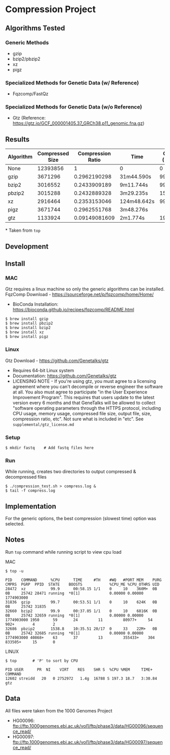 # Compression Project

## Algorithms Tested
### Generic Methods
* gzip
* bzip2/pbzip2
* xz
* pigz

### Specialized Methods for Genetic Data (w/ Reference)
* Fqzcomp/FastQz

### Specialized Methods for Genetic Data (w/o Reference)
* Gtz (Reference: https://gtz.io/GCF_000001405.37_GRCh38.p11_genomic.fna.gz)

## Results
| Algorithm  | Compressed Size | Compression Ratio  | Time        | CPU (%)* | MEM*    |
| ---------- | --------------- | ------------------ | ----------- | -------- | ------- |
| None       | 12393856        | 1                  | 0           | 0        | 0       | 
| gzip       | 3671296         | 0.2962190298       | 31m44.590s  | 99.7     | 624K    |
| bzip2      | 3016552         | 0.2433909189       | 9m11.744s   | 99.9     | 6816K   |
| pbzip2     | 3015288         | 0.2432889328       | 3m29.235s   | 1538.8   | 22M+    |
| xz         | 2916464         | 0.2353153046       | 124m48.642s | 99.9     | 360M+   |
| pigz       | 3671744         | 0.2962551768       | 3m48.276s   |          |         |
| gtz        | 1133924         | 0.09149081609      | 2m1.774s    | 197.3    | 1.49G+  |

\* Taken from ```top```
## Development
## Install 
### MAC
Gtz requires a linux machine so only the generic algorithms can be installed.
FqzComp Download - https://sourceforge.net/p/fqzcomp/home/Home/
* BioConda Installation: https://bioconda.github.io/recipes/fqzcomp/README.html
```
$ brew install gzip
$ brew install pbzip2
$ brew install bzip2
$ brew install xz
$ brew install pigz
```

### Linux

Gtz Download - https://github.com/Genetalks/gtz
* Requires 64-bit Linux system
* Documentation: https://github.com/Genetalks/gtz
* LICENSING NOTE - If you're using gtz, you must agree to a licensing agreement where you can't decompile or reverse engineer the software at all. You also must agree to participate "in the User Experience Improvement Program". This requires that users
update to the latest version every 6 months and that GeneTalks will be allowed to collect "software operating parameters through the HTTPS protocol, including CPU usage, memory usage, compressed file size, output file, size, compression ratio, etc". Not sure what is included in "etc". See ```supplemental/gtz_license.md```
### Setup
```
$ mkdir fastq    # Add fastq files here
```

### Run
While running, creates two directories to output compressed & decompressed files 
```
$ ./compression_test.sh > compress.log &
$ tail -f compress.log
```

## Implementation
For the generic options, the best compression (slowest time) option was selected. 

## Notes
Run ```top``` command while running script to view cpu load

MAC
```
$ top -u

PID    COMMAND      %CPU      TIME     #TH    #WQ   #PORT MEM    PURG   CMPRS  PGRP  PPID  STATE    BOOSTS            %CPU_ME %CPU_OTHRS UID
28472  xz           99.9      00:58.15 1/1    0     10    360M+  0B     0B     25742 28471 running  *0[1]             0.00000 0.00000    1774903000
31836  gzip         99.7      00:53.51 1/1    0     10    624K   0B     0B     25742 31835
32660  bzip2        99.9      00:37.05 1/1    0     10    6816K  0B     0B     25742 32659 running  *0[1]             0.00000 0.00000    1774903000 1950      59       24         11         80977+     54         902+        4        2
32686  pbzip2       1538.8    10:35.51 20/17  0     33    22M+   0B     0B     25742 32685 running  *0[1]             0.00000 0.00000    1774903000 40868+    63       37         13         355433+    304        833505+     15       0
```

LINUX
```
$ top       # 'P' to sort by CPU

PID USER      PR  NI    VIRT    RES    SHR S  %CPU %MEM     TIME+ COMMAND
12602 streidd   20   0 2752972   1.4g  16788 S 197.3 18.7   3:30.84 gtz
```

## Data
All files were taken from the 1000 Genomes Project
* HG00096: ftp://ftp.1000genomes.ebi.ac.uk/vol1/ftp/phase3/data/HG00096/sequence_read/
* HG00097: ftp://ftp.1000genomes.ebi.ac.uk/vol1/ftp/phase3/data/HG00097/sequence_read/



